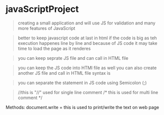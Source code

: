 # javaScriptProject
> creating a small application and will use JS for validation and many more features of JavaScript

> better to keep javascript code at last in html if the code is big as teh execution happenes line by line and because of JS code it may take time to load the page as it renderes

> you can keep seprate JS file and can call in HTML file

> you can keep the JS code into HTMl file as well you can also create another JS file and call in HTML file
syntax is 
<script src="myJSFile" type="text/javascript">
  </script>
  
> you can separate the statement in JS code using Semicolon (;)

> //this is "//" used for single line comment
        /*
        this is used for multi line comment
        */
  
Methods:
document.write = this is used to print/write the text on web page
